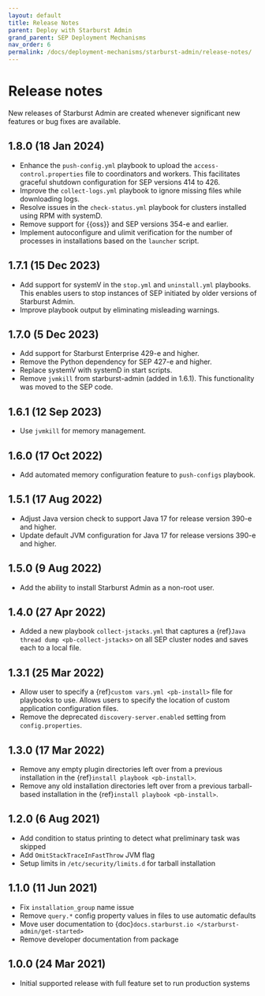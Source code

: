 ```yaml
---
layout: default
title: Release Notes
parent: Deploy with Starburst Admin
grand_parent: SEP Deployment Mechanisms
nav_order: 6
permalink: /docs/deployment-mechanisms/starburst-admin/release-notes/
---
```


# Release notes

New releases of Starburst Admin are created whenever significant new
features or bug fixes are available.

## 1.8.0 (18 Jan 2024)

* Enhance the `push-config.yml` playbook to upload the
  `access-control.properties` file to coordinators and workers. This facilitates
  graceful shutdown configuration for SEP versions 414 to 426.
* Improve the `collect-logs.yml` playbook to ignore missing files while
  downloading logs.
* Resolve issues in the `check-status.yml` playbook for clusters installed using
  RPM with systemD.
* Remove support for {{oss}} and SEP versions 354-e and earlier.
* Implement autoconfigure and ulimit verification for the number of processes in
  installations based on the `launcher` script.

## 1.7.1 (15 Dec 2023)

* Add support for systemV in the `stop.yml` and `uninstall.yml` playbooks. This
  enables users to stop instances of SEP initiated by older versions of
  Starburst Admin.
* Improve playbook output by eliminating misleading warnings.

## 1.7.0 (5 Dec 2023)

* Add support for Starburst Enterprise 429-e and higher.
* Remove the Python dependency for SEP 427-e and higher.
* Replace systemV with systemD in start scripts.
* Remove `jvmkill` from starburst-admin (added in 1.6.1). This functionality was
  moved to the SEP code.

## 1.6.1 (12 Sep 2023)

* Use `jvmkill` for memory management.

## 1.6.0 (17 Oct 2022)

* Add automated memory configuration feature to `push-configs` playbook.

## 1.5.1 (17 Aug 2022)

* Adjust Java version check to support Java 17 for release version 390-e and
  higher.
* Update default JVM configuration for Java 17 for release versions 390-e
  and higher.

## 1.5.0 (9 Aug 2022)

* Add the ability to install Starburst Admin as a non-root user.

## 1.4.0 (27 Apr 2022)

* Added a new playbook `collect-jstacks.yml` that captures a
  {ref}`Java thread dump <pb-collect-jstacks>`
  on all SEP cluster nodes and saves each to a local file.

## 1.3.1 (25 Mar 2022)

* Allow user to specify a {ref}`custom vars.yml <pb-install>`
  file for playbooks to use. Allows users to specify the location of custom
  application configuration files.
* Remove the deprecated `discovery-server.enabled` setting from
  `config.properties`.

## 1.3.0 (17 Mar 2022)

* Remove any empty plugin directories left over from a previous installation in
  the {ref}`install playbook <pb-install>`.
* Remove any old installation directories left over  from a previous
  tarball-based installation in the {ref}`install playbook <pb-install>`.

## 1.2.0 (6 Aug 2021)

* Add condition to status printing to detect what preliminary task was skipped
* Add `OmitStackTraceInFastThrow` JVM flag
* Setup limits in `/etc/security/limits.d` for tarball installation

## 1.1.0 (11 Jun 2021)

* Fix `installation_group` name issue
* Remove `query.*` config property values in files to use automatic defaults
* Move user documentation to {doc}`docs.starburst.io
  </starburst-admin/get-started>`
* Remove developer documentation from package

## 1.0.0 (24 Mar 2021)

* Initial supported release with full feature set to run production systems
